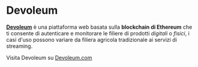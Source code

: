 # Devoleum
**[Devoleum](devoleum.com)** è una piattaforma web basata sulla **blockchain di Ethereum** che ti consente di autenticare e monitorare le filiere di prodotti *digitali* o *fisici*, i casi d'uso possono variare da filiera agricola tradizionale ai servizi di streaming.

Visita Devoleum su [Devoleum.com](Devoleum.com)
